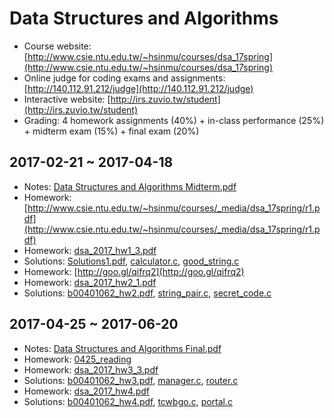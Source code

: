 # Data Structures and Algorithms

- Course website: [http://www.csie.ntu.edu.tw/~hsinmu/courses/dsa_17spring](http://www.csie.ntu.edu.tw/~hsinmu/courses/dsa_17spring)
- Online judge for coding exams and assignments: [http://140.112.91.212/judge](http://140.112.91.212/judge)
- Interactive website: [http://irs.zuvio.tw/student](http://irs.zuvio.tw/student)
- Grading: 4 homework assignments (40%) + in-class performance (25%) + midterm exam (15%) + final exam (20%)

## 2017-02-21 ~ 2017-04-18

- Notes: [Data Structures and Algorithms Midterm.pdf](Data%20Structures%20and%20Algorithms/Data%20Structures%20and%20Algorithms%20Midterm.pdf)
- Homework: [http://www.csie.ntu.edu.tw/~hsinmu/courses/_media/dsa_17spring/r1.pdf](http://www.csie.ntu.edu.tw/~hsinmu/courses/_media/dsa_17spring/r1.pdf)
- Homework: [dsa_2017_hw1_3.pdf](http://www.csie.ntu.edu.tw/~hsinmu/courses/_media/dsa_17spring/dsa_2017_hw1_3.pdf)
- Solutions: [Solutions1.pdf](Data%20Structures%20and%20Algorithms/Solutions1.pdf), [calculator.c](Data%20Structures%20and%20Algorithms/calculator.c), [good_string.c](Data%20Structures%20and%20Algorithms/good_string.c)
- Homework: [http://goo.gl/qifrq2](http://goo.gl/qifrq2)
- Homework: [dsa_2017_hw2_1.pdf](http://www.csie.ntu.edu.tw/~hsinmu/courses/_media/dsa_17spring/dsa_2017_hw2_1.pdf)
- Solutions: [b00401062_hw2.pdf](Data%20Structures%20and%20Algorithms/b00401062_hw2.pdf), [string_pair.c](Data%20Structures%20and%20Algorithms/string_pair.c), [secret_code.c](Data%20Structures%20and%20Algorithms/secret_code.c)

## 2017-04-25 ~ 2017-06-20

- Notes: [Data Structures and Algorithms Final.pdf](Data%20Structures%20and%20Algorithms/Data%20Structures%20and%20Algorithms%20Final.pdf)
- Homework: [0425_reading](http://140.112.91.212/judge/index.php/assignments/pdf/10)
- Homework: [dsa_2017_hw3_3.pdf](http://www.csie.ntu.edu.tw/~hsinmu/courses/_media/dsa_17spring/dsa_2017_hw3_3.pdf)
- Solutions: [b00401062_hw3.pdf](Data%20Structures%20and%20Algorithms/b00401062_hw3.pdf), [manager.c](Data%20Structures%20and%20Algorithms/manager.c), [router.c](Data%20Structures%20and%20Algorithms/router.c)
- Homework: [dsa_2017_hw4.pdf](http://www.csie.ntu.edu.tw/~hsinmu/courses/_media/dsa_17spring/dsa_2017_hw4.pdf)
- Solutions: [b00401062_hw4.pdf](Data%20Structures%20and%20Algorithms/b00401062_hw4.pdf), [tcwbgo.c](Data%20Structures%20and%20Algorithms/tcwbgo.c), [portal.c](Data%20Structures%20and%20Algorithms/portal.c)
